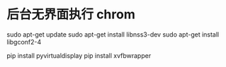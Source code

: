 # 后台无界面执行 chrom

sudo apt-get update
sudo apt-get install libnss3-dev
sudo apt-get install libgconf2-4

pip install pyvirtualdisplay
pip install xvfbwrapper